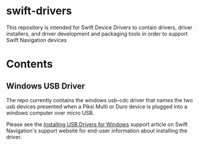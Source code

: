# swift-drivers
This repository is intended for Swift Device Drivers to contain drivers, driver installers, and driver development and packaging tools in order to support Swift Navigation devices

# Contents

## Windows USB Driver

The repo currently contains the windows usb-cdc driver that names the two usb devices presented when a Piksi Multi or Duro device is plugged into a windows computer over micro USB.  

Please see the [Installing USB Drivers for Windows](https://support.swiftnav.com/customer/en/portal/articles/2895034-installing-usb-drivers-for-windows) support article on Swift Navigation's support website for end-user information about installing the driver.
